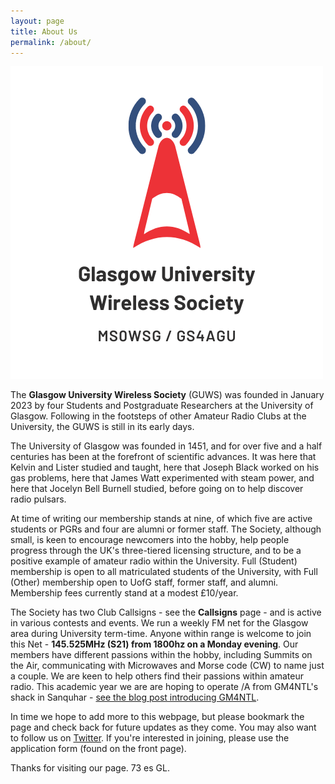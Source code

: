 ```yaml
---
layout: page
title: About Us
permalink: /about/
---
```


![The GUWS logo](/images/logo.png)

The **Glasgow University Wireless Society** (GUWS) was founded in January 2023 by four Students and Postgraduate Researchers at the University of Glasgow. Following in the footsteps of other Amateur Radio Clubs at the University, the GUWS is still in its early days.

The University of Glasgow was founded in 1451, and for over five and a half centuries has been at the forefront of scientific advances. It was here that Kelvin and Lister studied and taught, here that Joseph Black worked on his gas problems, here that James Watt experimented with steam power, and here that Jocelyn Bell Burnell studied, before going on to help discover radio pulsars.

At time of writing our membership stands at nine, of which five are active students or PGRs and four are alumni or former staff. The Society, although small, is keen to encourage newcomers into the hobby, help people progress through the UK's three-tiered licensing structure, and to be a positive example of amateur radio within the University. Full (Student) membership is open to all matriculated students of the University, with Full (Other) membership open to UofG staff, former staff, and alumni. Membership fees currently stand at a modest £10/year.

The Society has two Club Callsigns - see the **Callsigns** page - and is active in various contests and events. We run a weekly FM net for the Glasgow area during University term-time. Anyone within range is welcome to join this Net - **145.525MHz (S21) from 1800hz on a Monday evening**. Our members have different passions within the hobby, including Summits on the Air, communicating with Microwaves and Morse code (CW) to name just a couple. We are keen to help others find their passions within amateur radio. This academic year we are are hoping to operate /A from GM4NTL's shack in Sanquhar - [see the blog post introducing GM4NTL](https://www.mm0wsg.radio/jekyll/update/2023/08/27/lendahand.html).

In time we hope to add more to this webpage, but please bookmark the page and check back for future updates as they come. You may also want to follow us on [Twitter](https://www.twitter.com/mm0wsg "Our Twitter page"). If you're interested in joining, please use the application form (found on the front page).

Thanks for visiting our page. 73 es GL.
